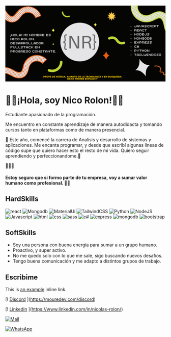 ![PortfolioPortada](/PortadaGithub.png)

# 🚶‍♂️¡Hola, soy Nico Rolon!🚶‍♂️


Estudiante apasionado de la programación. 


Me encuentro en constante aprendizaje de manera autodidacta y tomando cursos tanto en plataformas como de manera presencial.

💎 Este año, comencé la carrera de Analisis y desarrollo de sistemas y aplicaciones. 
Me encanta programar, y desde que escribí algunas lineas de código supe que quiero hacer esto el resto de mi vida. 
Quiero seguir aprendiendo y perfeccionandome.💎



🏃🏃🏃


#### Estoy seguro que si formo parte de tu empresa, voy a sumar valor humano como profesional. 🦹‍♂️


## HardSkills

![react](https://img.shields.io/badge/React-20232A?style=for-the-badge&logo=react&logoColor=61DAFB)
![Mongodb](https://img.shields.io/badge/MongoDB-4EA94B?style=for-the-badge&logo=mongodb&logoColor=white)
![MaterialUi](https://img.shields.io/badge/Material--UI-0081CB?style=for-the-badge&logo=material-ui&logoColor=white)
![TailwindCSS](https://img.shields.io/badge/Tailwind_CSS-38B2AC?style=for-the-badge&logo=tailwind-css&logoColor=white)
![Python](https://img.shields.io/badge/Python-3776AB?style=for-the-badge&logo=python&logoColor=white)
![NodeJS](https://img.shields.io/badge/Node.js-43853D?style=for-the-badge&logo=node.js&logoColor=white)
![Javascript](https://img.shields.io/badge/JavaScript-F7DF1E?style=for-the-badge&logo=javascript&logoColor=black)
![html](https://img.shields.io/badge/HTML5-E34F26?style=for-the-badge&logo=html5&logoColor=white)
![css](https://img.shields.io/badge/CSS3-1572B6?style=for-the-badge&logo=css3&logoColor=white)
![sass](https://img.shields.io/badge/Sass-CC6699?style=for-the-badge&logo=sass&logoColor=white)
![c#](https://img.shields.io/badge/C%23-239120?style=for-the-badge&logo=c-sharp&logoColor=white)
![express](https://img.shields.io/badge/Express.js-404D59?style=for-the-badge)
![mongodb](https://img.shields.io/badge/MongoDB-4EA94B?style=for-the-badge&logo=mongodb&logoColor=white)
![bootstrap](https://img.shields.io/badge/Bootstrap-563D7C?style=for-the-badge&logo=bootstrap&logoColor=white)


## SoftSkills
- Soy una persona con buena energía para sumar a un grupo humano.
- Proactivo, y super activo.
- No me quedo solo con lo que me sale, sigo buscando nuevos desafíos.
- Tengo buena comunicación y me adapto a distintos grupos de trabajo. 


## Escribime
This is [an example](http://google.com) inline link.

[!
  [Discord](https://img.shields.io/discord/729672926432985098?style=social&label=Discord&logo=discord)
](https://mouredev.com/discord)

[!
  [Linkedin](https://img.shields.io/badge/LinkedIn-0077B5?style=for-the-badge&logo=linkedin&logoColor=white)
  ](https://www.linkedin.com/in/nicolas-rolon/)
  
[![Mail](https://img.shields.io/badge/Gmail-D14836?style=for-the-badge&logo=gmail&logoColor=white)
  ](nico9934@gmail.com)
  
[![WhatsApp](https://img.shields.io/badge/WhatsApp-25D366?style=for-the-badge&logo=whatsapp&logoColor=white)](http://google.com)

